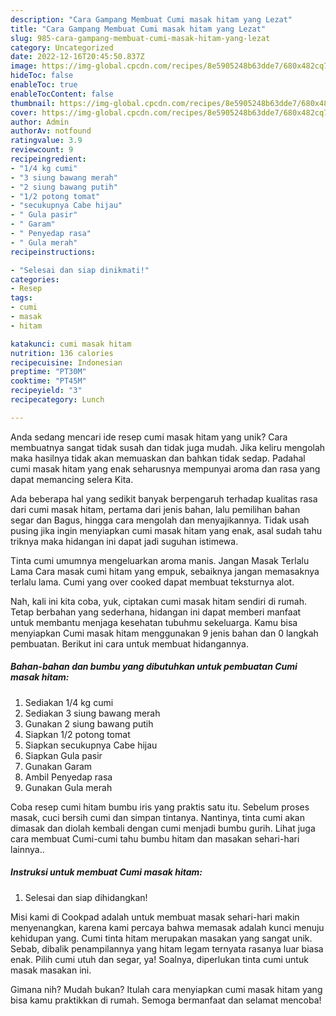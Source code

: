 ```yaml
---
description: "Cara Gampang Membuat Cumi masak hitam yang Lezat"
title: "Cara Gampang Membuat Cumi masak hitam yang Lezat"
slug: 985-cara-gampang-membuat-cumi-masak-hitam-yang-lezat
category: Uncategorized
date: 2022-12-16T20:45:50.837Z
image: https://img-global.cpcdn.com/recipes/8e5905248b63dde7/680x482cq70/cumi-masak-hitam-foto-resep-utama.jpg
hideToc: false
enableToc: true
enableTocContent: false
thumbnail: https://img-global.cpcdn.com/recipes/8e5905248b63dde7/680x482cq70/cumi-masak-hitam-foto-resep-utama.jpg
cover: https://img-global.cpcdn.com/recipes/8e5905248b63dde7/680x482cq70/cumi-masak-hitam-foto-resep-utama.jpg
author: Admin
authorAv: notfound
ratingvalue: 3.9
reviewcount: 9
recipeingredient:
- "1/4 kg cumi"
- "3 siung bawang merah"
- "2 siung bawang putih"
- "1/2 potong tomat"
- "secukupnya Cabe hijau"
- " Gula pasir"
- " Garam"
- " Penyedap rasa"
- " Gula merah"
recipeinstructions:

- "Selesai dan siap dinikmati!"
categories:
- Resep
tags:
- cumi
- masak
- hitam

katakunci: cumi masak hitam 
nutrition: 136 calories
recipecuisine: Indonesian
preptime: "PT30M"
cooktime: "PT45M"
recipeyield: "3"
recipecategory: Lunch

---
```





Anda sedang mencari ide resep cumi masak hitam yang unik? Cara membuatnya sangat tidak susah dan tidak juga mudah. Jika keliru mengolah maka hasilnya tidak akan memuaskan dan bahkan tidak sedap. Padahal cumi masak hitam yang enak seharusnya mempunyai aroma dan rasa yang dapat memancing selera Kita.





Ada beberapa hal yang sedikit banyak berpengaruh terhadap kualitas rasa dari cumi masak hitam, pertama dari jenis bahan, lalu pemilihan bahan segar dan Bagus, hingga cara mengolah dan menyajikannya. Tidak usah pusing jika ingin menyiapkan cumi masak hitam yang enak,      asal sudah tahu triknya maka hidangan ini dapat jadi suguhan istimewa.














Tinta cumi umumnya mengeluarkan aroma manis. Jangan Masak Terlalu Lama Cara masak cumi hitam yang empuk, sebaiknya jangan memasaknya terlalu lama. Cumi yang over cooked dapat membuat teksturnya alot.






Nah, kali ini kita coba, yuk, ciptakan cumi masak hitam sendiri di rumah. Tetap berbahan yang sederhana, hidangan ini dapat memberi manfaat untuk membantu menjaga kesehatan tubuhmu sekeluarga. Kamu bisa menyiapkan Cumi masak hitam menggunakan 9 jenis bahan dan 0 langkah pembuatan. Berikut ini cara untuk membuat hidangannya.

<!--inarticleads1-->

##### Bahan-bahan dan bumbu yang dibutuhkan untuk pembuatan Cumi masak hitam:

1. Sediakan 1/4 kg cumi
1. Sediakan 3 siung bawang merah
1. Gunakan 2 siung bawang putih
1. Siapkan 1/2 potong tomat
1. Siapkan secukupnya Cabe hijau
1. Siapkan  Gula pasir
1. Gunakan  Garam
1. Ambil  Penyedap rasa
1. Gunakan  Gula merah


Coba resep cumi hitam bumbu iris yang praktis satu itu. Sebelum proses masak, cuci bersih cumi dan simpan tintanya. Nantinya, tinta cumi akan dimasak dan diolah kembali dengan cumi menjadi bumbu gurih. Lihat juga cara membuat Cumi-cumi tahu bumbu hitam dan masakan sehari-hari lainnya.. 

<!--inarticleads2-->

##### Instruksi untuk membuat Cumi masak hitam:


1. Selesai dan siap dihidangkan!

Misi kami di Cookpad adalah untuk membuat masak sehari-hari makin menyenangkan, karena kami percaya bahwa memasak adalah kunci menuju kehidupan yang. Cumi tinta hitam merupakan masakan yang sangat unik. Sebab, dibalik penampilannya yang hitam legam ternyata rasanya luar biasa enak. Pilih cumi utuh dan segar, ya! Soalnya, diperlukan tinta cumi untuk masak masakan ini. 

Gimana nih? Mudah bukan? Itulah cara menyiapkan cumi masak hitam yang bisa kamu praktikkan di rumah. Semoga bermanfaat dan selamat mencoba!
